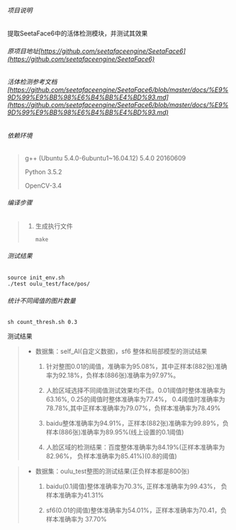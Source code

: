 ###### 项目说明

提取SeetaFace6中的活体检测模块，并测试其效果

###### 原项目地址[https://github.com/seetafaceengine/SeetaFace6](https://github.com/seetafaceengine/SeetaFace6)

###### 活体检测参考文档[https://github.com/seetafaceengine/SeetaFace6/blob/master/docs/%E9%9D%99%E9%BB%98%E6%B4%BB%E4%BD%93.md](https://github.com/seetafaceengine/SeetaFace6/blob/master/docs/%E9%9D%99%E9%BB%98%E6%B4%BB%E4%BD%93.md)

###### 依赖环境

> g++ (Ubuntu 5.4.0-6ubuntu1~16.04.12) 5.4.0 20160609
> 
> Python 3.5.2
> 
> OpenCV-3.4

###### 编译步骤

> 1. 生成执行文件
>    
>    ```
>    make
>    ```

###### 测试结果

```
source init_env.sh
./test oulu_test/face/pos/
```

###### 统计不同阈值的图片数量

```
sh count_thresh.sh 0.3
```

测试结果

> - 数据集：self_AI(自定义数据)，sf6 整体和局部模型的测试结果  
>   
>   1. 针对整图0.01的阈值，准确率为95.08%，其中正样本(882张)准确率为92.18%，负样本(886张)准确率为97.97%。 
>   
>   2. 人脸区域选择不同阈值测试效果均不佳。0.01阈值时整体准确率为63.16%, 0.25的阈值时整体准确率为77.4%， 0.4阈值时准确率为78.78%,其中正样本准确率为79.07%，负样本准确率为78.49%
>   
>   3. baidu整体准确率为94.91%，正样本(882张)准确率为99.89%，负样本(886张)准确率为89.95%(线上设置的0.1阈值)  
>   
>   4. 人脸区域的检测结果：百度整体准确率为84.19%(正样本准确率为82.96%， 负样本准确率为85.41%)(0.8的阈值)  

> - 数据集：oulu_test整图的测试结果(正负样本都是800张)  
>   
>   1. baidu(0.1阈值)整体准确率为70.3%, 正样本准确率为99.43%， 负样本准确率为41.31% 
>   
>   2. sf6(0.01的阈值)整体准确率为54.01%，正样本准确率为70.41，负样本准确率为 37.70%
